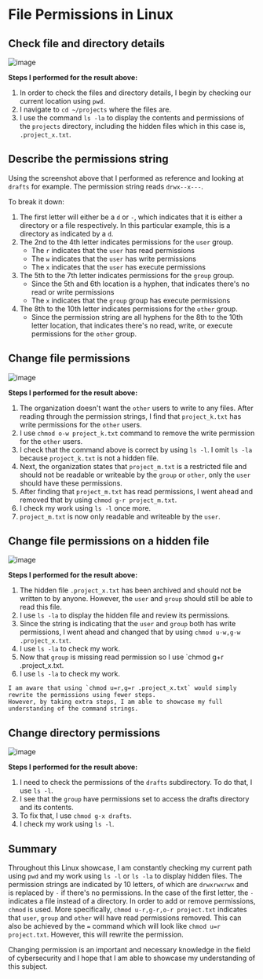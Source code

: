 # File Permissions in Linux

## Check file and directory details

![image](https://github.com/jhung-cybersecurity/Linux-Commands_File-Permissions/assets/139807613/6d8a80aa-c547-47d3-9f54-c07831c8567a)

**Steps I performed for the result above:**  

1. In order to check the files and directory details, I begin by checking our current location using `pwd`.
2. I navigate to `cd ~/projects` where the files are.
3. I use the command `ls -la` to display the contents and permissions of the `projects` directory, including the hidden files which in this case is, `.project_x.txt`.



## Describe the permissions string

Using the screenshot above that I performed as reference and looking at `drafts` for example. The permission string reads `drwx--x---`.  

To break it down:  

1. The first letter will either be a `d` or `-`, which indicates that it is either a directory or a file respectively. In this particular example, this is a directory as indicated by a `d`.
2. The 2nd to the 4th letter indicates permissions for the `user` group.  
   * The `r` indicates that the `user` has read permissions  
   * The `w` indicates that the `user` has write permissions  
   * The `x` indicates that the `user` has execute permissions  
3. The 5th to the 7th letter indicates permissions for the `group` group.
   * Since the 5th and 6th location is a hyphen, that indicates there's no read or write permissions
   * The `x` indicates that the `group` group has execute permissions
5. The 8th to the 10th letter indicates permissions for the `other` group.
   * Since the permission string are all hyphens for the 8th to the 10th letter location, that indicates there's no read, write, or execute permissions for the `other` group.  


## Change file permissions

![image](https://github.com/jhung-cybersecurity/Linux-Commands_File-Permissions/assets/139807613/7abb82b5-2f5a-49f5-b802-6f3a0c79d3e0)

**Steps I performed for the result above:**  

1. The organization doesn't want the `other` users to write to any files. After reading through the permission strings, I find that `project_k.txt` has write permissions for the `other` users.
2. I use `chmod o-w project_k.txt` command to remove the write permission for the `other` users.
3. I check that the command above is correct by using `ls -l`. I omit `ls -la` because `project_k.txt` is not a hidden file.
4. Next, the organization states that `project_m.txt` is a restricted file and should not be readable or writeable by the `group` or `other`, only the `user` should have these permissions.
5. After finding that `project_m.txt` has read permissions, I went ahead and removed that by using `chmod g-r project_m.txt`.
6. I check my work using `ls -l` once more.
7. `project_m.txt` is now only readable and writeable by the `user`. 


## Change file permissions on a hidden file

![image](https://github.com/jhung-cybersecurity/Linux-Commands_File-Permissions/assets/139807613/4e2da519-8a4d-4f13-9d1a-084949b019cb)

**Steps I performed for the result above:**  

1. The hidden file `.project_x.txt` has been archived and should not be written to by anyone. However, the `user` and `group` should still be able to read this file. 
2. I use `ls -la` to display the hidden file and review its permissions.
3. Since the string is indicating that the `user` and `group` both has write permissions, I went ahead and changed that by using `chmod u-w,g-w .project_x.txt`.
4. I use `ls -la` to check my work.
5. Now that `group` is missing read permission so I use `chmod g+r .project_x.txt.
6. I use `ls -la` to check my work. 

```
I am aware that using `chmod u=r,g=r .project_x.txt` would simply rewrite the permissions using fewer steps.
However, by taking extra steps, I am able to showcase my full understanding of the command strings.
```


## Change directory permissions

![image](https://github.com/jhung-cybersecurity/Linux-Commands_File-Permissions/assets/139807613/929b2980-4fdd-4ef9-b50a-ea4a068761bf)

**Steps I performed for the result above:**  

1. I need to check the permissions of the `drafts` subdirectory. To do that, I use `ls -l`.
2. I see that the `group` have permissions set to access the drafts directory and its contents.
3. To fix that, I use `chmod g-x drafts`.
4. I check my work using `ls -l`.

## Summary

Throughout this Linux showcase, I am constantly checking my current path using `pwd` and my work using `ls -l` or `ls -la` to display hidden files. The permission strings are indicated by 10 letters, of which are `drwxrwxrwx` and is replaced by `-` if there's no permissions. In the case of the first letter, the `-` indicates a file instead of a directory. In order to add or remove permissions, `chmod` is used. More specifically, `chmod u-r,g-r,o-r project.txt` indicates that `user`, `group` and `other` will have read permissions removed. This can also be achieved by the `=` command which will look like `chmod u=r project.txt`. However, this will rewrite the permission.  

Changing permission is an important and necessary knowledge in the field of cybersecurity and I hope that I am able to showcase my understanding of this subject.
